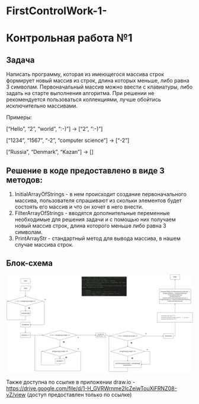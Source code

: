 # FirstControlWork-1-
<h1> Контрольная работа №1 </h1>
<H2>Задача</H2>
 Написать программу, которая из имеющегося массива строк формирует новый массив из строк,
 длина которых меньше, либо равна 3 символам. 
  Первоначальный массив можно ввести с клавиатуры, либо задать на старте выполнения алгоритма. 
 При решении не рекомендуется пользоваться коллекциями, лучше обойтись исключительно массивами.

 Примеры:

 [“Hello”, “2”, “world”, “:-)”] → [“2”, “:-)”]

 [“1234”, “1567”, “-2”, “computer science”] → [“-2”]
 
 [“Russia”, “Denmark”, “Kazan”] → []

<h2> Решение в коде предоставлено в виде 3 методов: </h2>

1. InitialArrayOfStrings - в нем происходит создание первоначального массива, пользователя спрашивают из скольки элементов будет состоять его массив и что он хочет в него внести.
2. FilterArrayOfStrings - вводятся дополнительные переменные необходимые для решения задачи и с помощью них получаем новый массив строк, длина которого меньше либо равна 3 символам.
3. PrintArrayStr - стандартный метод для вывода массива, в нашем случае массива строк.

<h2> Блок-схема </h2>

![Здесь должна быть блок-схема, если не открылась смотрите по ссылке](block.jpg "блок схема")



Также доступна по ссылке в приложении draw.io - https://drive.google.com/file/d/1-H_GVRWrnme2IcZeiwTouXiFRNZ08-vZ/view (доступ предоставлен только по ссылке)
